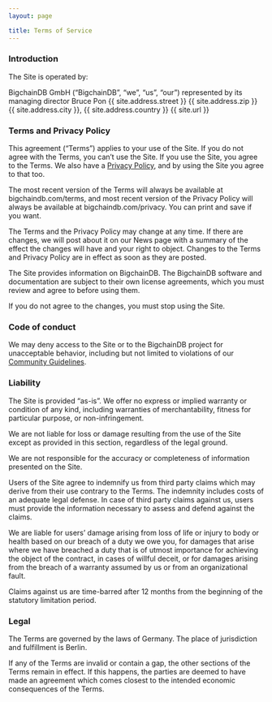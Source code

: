 ```yaml
---
layout: page

title: Terms of Service
---
```


### Introduction

The Site is operated by:

BigchainDB GmbH (“BigchainDB”, “we”, “us”, “our”)
represented by its managing director Bruce Pon
{{ site.address.street }}
{{ site.address.zip }} {{ site.address.city }}, {{ site.address.country }}
{{ site.url }}

### Terms and Privacy Policy

This agreement (“Terms”) applies to your use of the Site. If you do not agree with the Terms, you can’t use the Site. If you use the Site, you agree to the Terms. We also have a [Privacy Policy](/privacy/), and by using the Site you agree to that too.

The most recent version of the Terms will always be available at bigchaindb.com/terms, and most recent version of the Privacy Policy will always be available at bigchaindb.com/privacy. You can print and save if you want.

The Terms and the Privacy Policy may change at any time. If there are changes, we will post about it on our News page with a summary of the effect the changes will have and your right to object. Changes to the Terms and Privacy Policy are in effect as soon as they are posted.

The Site provides information on BigchainDB. The BigchainDB software and documentation are subject to their own license agreements, which you must review and agree to before using them.

If you do not agree to the changes, you must stop using the Site.

### Code of conduct

We may deny access to the Site or to the BigchainDB project for unacceptable behavior, including but not limited to violations of our [Community Guidelines](https://github.com/bigchaindb/bigchaindb/blob/master/.github/CONTRIBUTING.md).

### Liability

The Site is provided “as-is”. We offer no express or implied warranty or condition of any kind, including warranties of merchantability, fitness for particular purpose, or non-infringement.

We are not liable for loss or damage resulting from the use of the Site except as provided in this section, regardless of the legal ground.

We are not responsible for the accuracy or completeness of information presented on the Site.

Users of the Site agree to indemnify us from third party claims which may derive from their use contrary to the Terms. The indemnity includes costs of an adequate legal defense. In case of third party claims against us, users must provide the information necessary to assess and defend against the claims.

We are liable for users’ damage arising from loss of life or injury to body or health based on our breach of a duty we owe you, for damages that arise where we have breached a duty that is of utmost importance for achieving the object of the contract, in cases of willful deceit, or for damages arising from the breach of a warranty assumed by us or from an organizational fault.

Claims against us are time-barred after 12 months from the beginning of the statutory limitation period.

### Legal

The Terms are governed by the laws of Germany. The place of jurisdiction and fulfillment is Berlin.

If any of the Terms are invalid or contain a gap, the other sections of the Terms remain in effect. If this happens, the parties are deemed to have made an agreement which comes closest to the intended economic consequences of the Terms.
